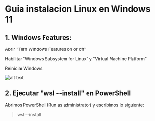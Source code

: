 # Guia instalacion Linux en Windows 11
## 1. Windows Features:

Abrir "Turn Windows Features on or off"

Habilitar "Windows Subsystem for Linux" y "Virtual Machine Platform"

Reiniciar Windows

![alt text](https://github.com/ibaicolegio/FStudenVitoria/blob/main/1.Linux%20in%20Windows%2011/Windows%20Features.png)


## 2. Ejecutar "wsl --install" en PowerShell

Abrimos PowerShell (Run as administrator) y escribimos lo siguiente:
>wsl --install


